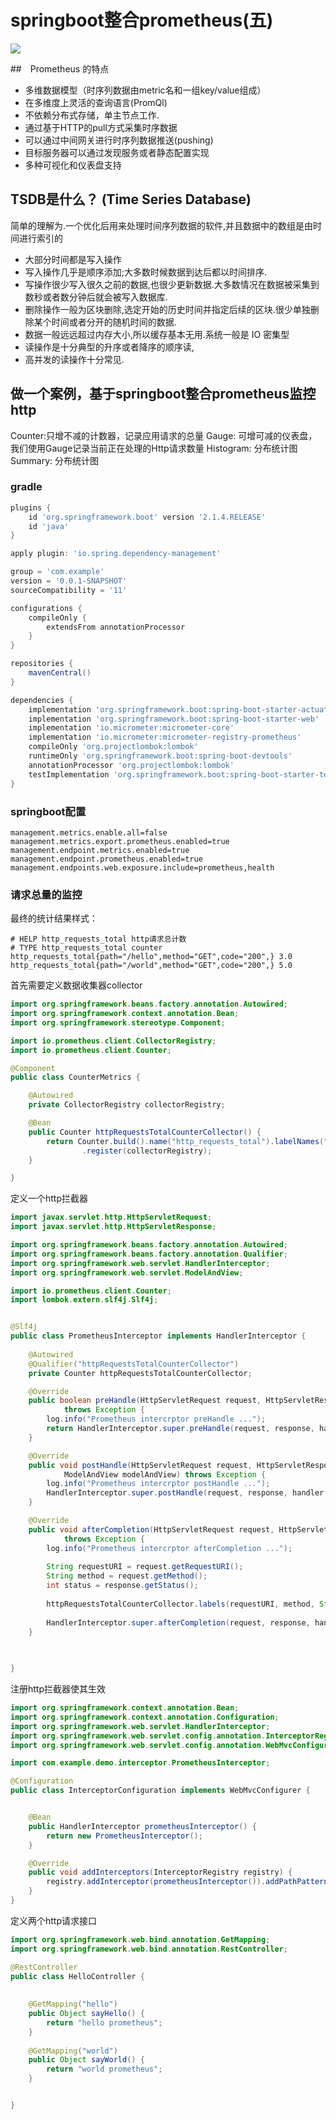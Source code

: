 # springboot整合prometheus(五)

![](/assets/20190502002122.png)


##　Prometheus 的特点

* 多维数据模型（时序列数据由metric名和一组key/value组成）
* 在多维度上灵活的查询语言(PromQl)
* 不依赖分布式存储，单主节点工作.
* 通过基于HTTP的pull方式采集时序数据
* 可以通过中间网关进行时序列数据推送(pushing)
* 目标服务器可以通过发现服务或者静态配置实现
* 多种可视化和仪表盘支持

## TSDB是什么？ (Time Series Database)

简单的理解为.一个优化后用来处理时间序列数据的软件,并且数据中的数组是由时间进行索引的

* 大部分时间都是写入操作
* 写入操作几乎是顺序添加;大多数时候数据到达后都以时间排序.
* 写操作很少写入很久之前的数据,也很少更新数据.大多数情况在数据被采集到数秒或者数分钟后就会被写入数据库.
* 删除操作一般为区块删除,选定开始的历史时间并指定后续的区块.很少单独删除某个时间或者分开的随机时间的数据.
* 数据一般远远超过内存大小,所以缓存基本无用.系统一般是 IO 密集型
* 读操作是十分典型的升序或者降序的顺序读,
* 高并发的读操作十分常见.


## 做一个案例，基于springboot整合prometheus监控http

Counter:只增不减的计数器，记录应用请求的总量
Gauge: 可增可减的仪表盘，我们使用Gauge记录当前正在处理的Http请求数量
Histogram: 分布统计图
Summary: 分布统计图

### gradle

```groovy
plugins {
	id 'org.springframework.boot' version '2.1.4.RELEASE'
	id 'java'
}

apply plugin: 'io.spring.dependency-management'

group = 'com.example'
version = '0.0.1-SNAPSHOT'
sourceCompatibility = '11'

configurations {
	compileOnly {
		extendsFrom annotationProcessor
	}
}

repositories {
	mavenCentral()
}

dependencies {
	implementation 'org.springframework.boot:spring-boot-starter-actuator'
	implementation 'org.springframework.boot:spring-boot-starter-web'
	implementation 'io.micrometer:micrometer-core'
	implementation 'io.micrometer:micrometer-registry-prometheus'
	compileOnly 'org.projectlombok:lombok'
	runtimeOnly 'org.springframework.boot:spring-boot-devtools'
	annotationProcessor 'org.projectlombok:lombok'
	testImplementation 'org.springframework.boot:spring-boot-starter-test'
}

```
### springboot配置

```properties
management.metrics.enable.all=false
management.metrics.export.prometheus.enabled=true
management.endpoint.metrics.enabled=true
management.endpoint.prometheus.enabled=true
management.endpoints.web.exposure.include=prometheus,health
```

### 请求总量的监控

最终的统计结果样式：

```
# HELP http_requests_total http请求总计数
# TYPE http_requests_total counter
http_requests_total{path="/hello",method="GET",code="200",} 3.0
http_requests_total{path="/world",method="GET",code="200",} 5.0
```

首先需要定义数据收集器collector

```java
import org.springframework.beans.factory.annotation.Autowired;
import org.springframework.context.annotation.Bean;
import org.springframework.stereotype.Component;

import io.prometheus.client.CollectorRegistry;
import io.prometheus.client.Counter;

@Component
public class CounterMetrics {

	@Autowired
	private CollectorRegistry collectorRegistry;

	@Bean
	public Counter httpRequestsTotalCounterCollector() {
		return Counter.build().name("http_requests_total").labelNames("path", "method", "code").help("http请求总计数")
				.register(collectorRegistry);
	}

}
```

定义一个http拦截器

```java
import javax.servlet.http.HttpServletRequest;
import javax.servlet.http.HttpServletResponse;

import org.springframework.beans.factory.annotation.Autowired;
import org.springframework.beans.factory.annotation.Qualifier;
import org.springframework.web.servlet.HandlerInterceptor;
import org.springframework.web.servlet.ModelAndView;

import io.prometheus.client.Counter;
import lombok.extern.slf4j.Slf4j;


@Slf4j
public class PrometheusInterceptor implements HandlerInterceptor {
	
	@Autowired
	@Qualifier("httpRequestsTotalCounterCollector")
	private Counter httpRequestsTotalCounterCollector;

	@Override
	public boolean preHandle(HttpServletRequest request, HttpServletResponse response, Object handler)
			throws Exception {
		log.info("Prometheus intercrptor preHandle ...");
		return HandlerInterceptor.super.preHandle(request, response, handler);
	}

	@Override
	public void postHandle(HttpServletRequest request, HttpServletResponse response, Object handler,
			ModelAndView modelAndView) throws Exception {
		log.info("Prometheus intercrptor postHandle ...");
		HandlerInterceptor.super.postHandle(request, response, handler, modelAndView);
	}

	@Override
	public void afterCompletion(HttpServletRequest request, HttpServletResponse response, Object handler, Exception ex)
			throws Exception {
		log.info("Prometheus intercrptor afterCompletion ...");
		
		String requestURI = request.getRequestURI();
        String method = request.getMethod();
        int status = response.getStatus();
		
        httpRequestsTotalCounterCollector.labels(requestURI, method, String.valueOf(status)).inc();
		
		HandlerInterceptor.super.afterCompletion(request, response, handler, ex);
	}
	
	

}
```

注册http拦截器使其生效

```java
import org.springframework.context.annotation.Bean;
import org.springframework.context.annotation.Configuration;
import org.springframework.web.servlet.HandlerInterceptor;
import org.springframework.web.servlet.config.annotation.InterceptorRegistry;
import org.springframework.web.servlet.config.annotation.WebMvcConfigurer;

import com.example.demo.interceptor.PrometheusInterceptor;

@Configuration
public class InterceptorConfiguration implements WebMvcConfigurer {


	@Bean
	public HandlerInterceptor prometheusInterceptor() {
		return new PrometheusInterceptor();
	}

	@Override
	public void addInterceptors(InterceptorRegistry registry) {
		registry.addInterceptor(prometheusInterceptor()).addPathPatterns("/**");
	}
}

```

定义两个http请求接口

```java
import org.springframework.web.bind.annotation.GetMapping;
import org.springframework.web.bind.annotation.RestController;

@RestController
public class HelloController {
	
	
	@GetMapping("hello")
	public Object sayHello() {
		return "hello prometheus";
	}
	
	@GetMapping("world")
	public Object sayWorld() {
		return "world prometheus";
	}


}
```






